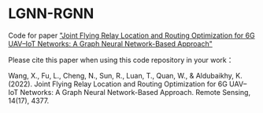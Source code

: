 # LGNN-RGNN
Code for paper ["Joint Flying Relay Location and Routing Optimization for 6G UAV–IoT Networks: A Graph Neural Network-Based Approach"](https://www.mdpi.com/2072-4292/14/17/4377)

Please cite this paper when using this code repository in your work：

Wang, X., Fu, L., Cheng, N., Sun, R., Luan, T., Quan, W., & Aldubaikhy, K. (2022). Joint Flying Relay Location and Routing Optimization for 6G UAV–IoT Networks: A Graph Neural Network-Based Approach. Remote Sensing, 14(17), 4377.
